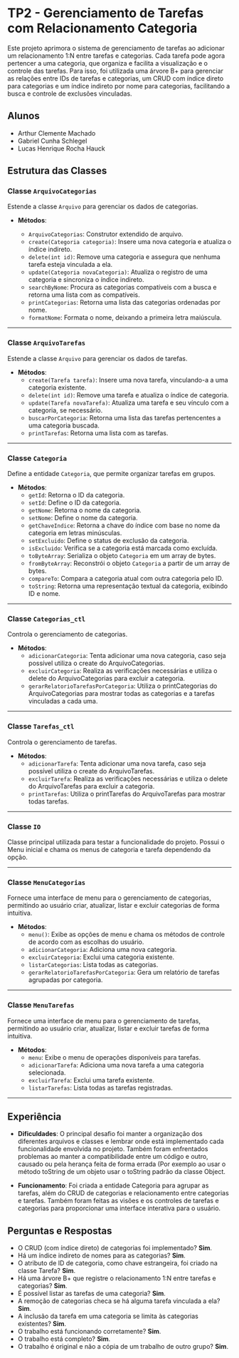 # TP2 - Gerenciamento de Tarefas com Relacionamento Categoria

Este projeto aprimora o sistema de gerenciamento de tarefas ao adicionar um relacionamento 1:N entre tarefas e categorias. Cada tarefa pode agora pertencer a uma categoria, que organiza e facilita a visualização e o controle das tarefas. 
Para isso, foi utilizada uma árvore B+ para gerenciar as relações entre IDs de tarefas e categorias, um CRUD com índice direto para categorias e um índice indireto por nome para categorias, facilitando a busca e controle de exclusões vinculadas.

## Alunos

- Arthur Clemente Machado
- Gabriel Cunha Schlegel
- Lucas Henrique Rocha Hauck

## Estrutura das Classes

### Classe `ArquivoCategorias`
Estende a classe `Arquivo` para gerenciar os dados de categorias.
- **Métodos**:
  
  - `ArquivoCategorias`: Construtor extendido de arquivo.
  - `create(Categoria categoria)`: Insere uma nova categoria e atualiza o índice indireto.
  - `delete(int id)`: Remove uma categoria e assegura que nenhuma tarefa esteja vinculada a ela.
  - `update(Categoria novaCategoria)`: Atualiza o registro de uma categoria e sincroniza o índice indireto.
  - `searchByNome`: Procura as categorias compatíveis com a busca e retorna uma lista com as compatíveis.
  - `printCategorias`: Retorna uma lista das categorias ordenadas por nome.
  - `formatNome`: Formata o nome, deixando a primeira letra maiúscula.

---

### Classe `ArquivoTarefas`
Estende a classe `Arquivo` para gerenciar os dados de tarefas.
- **Métodos**:
  - `create(Tarefa tarefa)`: Insere uma nova tarefa, vinculando-a a uma categoria existente.
  - `delete(int id)`: Remove uma tarefa e atualiza o índice de categoria.
  - `update(Tarefa novaTarefa)`: Atualiza uma tarefa e seu vínculo com a categoria, se necessário.
  - `buscarPorCategoria`: Retorna uma lista das tarefas pertencentes a uma categoria buscada.
  - `printTarefas`: Retorna uma lista com as tarefas.

---

### Classe `Categoria`
Define a entidade `Categoria`, que permite organizar tarefas em grupos.
- **Métodos**:
  - `getId`: Retorna o ID da categoria.
  - `setId`: Define o ID da categoria.
  - `getNome`: Retorna o nome da categoria.
  - `setNome`: Define o nome da categoria.
  - `getChaveIndice`: Retorna a chave do índice com base no nome da categoria em letras minúsculas.
  - `setExcluido`: Define o status de exclusão da categoria.
  - `isExcluido`: Verifica se a categoria está marcada como excluída.
  - `toByteArray`: Serializa o objeto `Categoria` em um array de bytes.
  - `fromByteArray`: Reconstrói o objeto `Categoria` a partir de um array de bytes.
  - `compareTo`: Compara a categoria atual com outra categoria pelo ID.
  - `toString`: Retorna uma representação textual da categoria, exibindo ID e nome.

---

### Classe `Categorias_ctl`
Controla o gerenciamento de categorias.
- **Métodos**:
  - `adicionarCategoria`: Tenta adicionar uma nova categoria, caso seja possível utiliza o create do ArquivoCategorias.
  - `excluirCategoria`: Realiza as verificações necessárias e utiliza o delete do ArquivoCategorias para excluir a categoria.
  - `gerarRelatorioTarefasPorCategoria`: Utiliza o printCategorias do ArquivoCategorias para mostrar todas as categorias e a tarefas vinculadas a cada uma.

---

### Classe `Tarefas_ctl`
Controla o gerenciamento de tarefas.
- **Métodos**:
  - `adicionarTarefa`: Tenta adicionar uma nova tarefa, caso seja possível utiliza o create do ArquivoTarefas.
  - `excluirTarefa`: Realiza as verificações necessárias e utiliza o delete do ArquivoTarefas para excluir a categoria.
  - `printTarefas`: Utiliza o printTarefas do ArquivoTarefas para mostrar todas tarefas.

---

### Classe `IO`
Classe principal utilizada para testar a funcionalidade do projeto. Possui o Menu inicial e chama os menus de categoria e tarefa dependendo da opção.

---

### Classe `MenuCategorias`
Fornece uma interface de menu para o gerenciamento de categorias, permitindo ao usuário criar, atualizar, listar e excluir categorias de forma intuitiva.
- **Métodos**:
  - `menu()`: Exibe as opções de menu e chama os métodos de controle de acordo com as escolhas do usuário.
  - `adicionarCategoria`: Adiciona uma nova categoria.
  - `excluirCategoria`: Exclui uma categoria existente.
  - `listarCategorias`: Lista todas as categorias.
  - `gerarRelatorioTarefasPorCategoria`: Gera um relatório de tarefas agrupadas por categoria.

---

### Classe `MenuTarefas`
Fornece uma interface de menu para o gerenciamento de tarefas, permitindo ao usuário criar, atualizar, listar e excluir tarefas de forma intuitiva.
- **Métodos**:
  - `menu`: Exibe o menu de operações disponíveis para tarefas.
  - `adicionarTarefa`: Adiciona uma nova tarefa a uma categoria selecionada.
  - `excluirTarefa`: Exclui uma tarefa existente.
  - `listarTarefas`: Lista todas as tarefas registradas.

---

## Experiência

- **Dificuldades**: O principal desafio foi manter a organização dos diferentes arquivos e classes e lembrar onde está implementado cada funcionalidade envolvida no projeto. Também foram enfrentados problemas ao manter a compatibilidade entre um código e outro,
  causado ou pela herança feita de forma errada (Por exemplo ao usar o método toString de um objeto usar o toString padrão da classe Object.
  
- **Funcionamento**: Foi criada a entidade Categoria para agrupar as tarefas, além do CRUD de categorias e relacionamento entre categorias e tarefas. Também foram feitas as visões e os controles de tarefas e categorias para proporcionar uma interface interativa
  para o usuário.


## Perguntas e Respostas

- O CRUD (com índice direto) de categorias foi implementado? **Sim**.
- Há um índice indireto de nomes para as categorias? **Sim**.
- O atributo de ID de categoria, como chave estrangeira, foi criado na classe Tarefa? **Sim**.
- Há uma árvore B+ que registre o relacionamento 1:N entre tarefas e categorias? **Sim**.
- É possível listar as tarefas de uma categoria? **Sim**.
- A remoção de categorias checa se há alguma tarefa vinculada a ela? **Sim**.
- A inclusão da tarefa em uma categoria se limita às categorias existentes? **Sim**.
- O trabalho está funcionando corretamente? **Sim**.
- O trabalho está completo? **Sim**.
- O trabalho é original e não a cópia de um trabalho de outro grupo? **Sim**.

